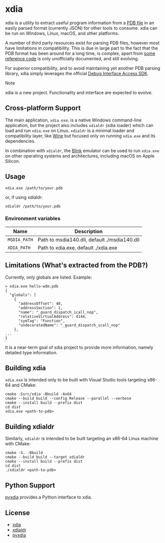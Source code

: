 xdia
====

xdia is a utility to extract useful program information from a [PDB file](https://en.wikipedia.org/wiki/Program_database) in an easily parsed format (currently JSON) for other tools to consume. xdia can be run on Windows, Linux, macOS, and other platforms.

A number of third party resources exist for parsing PDB files, however most have limitations in compatibility. This is due in large part to the fact that the PDB format has been around for a long time, is complex, apart from [some reference code](https://github.com/microsoft/microsoft-pdb) is only unofficially documented, and still evolving.

For superior compatibility, and to avoid maintaining yet another PDB parsing library, xdia simply leverages the official [Debug Interface Access SDK](https://learn.microsoft.com/en-us/visualstudio/debugger/debug-interface-access/debug-interface-access-sdk?view=vs-2022).

> [!NOTE]  
> xdia is a new project. Functionality and interface are expected to evolve.

## Cross-platform Support

The main application, `xdia.exe`, is a native Windows command-line application, but the project also includes `xdialdr` (xdia loader) which can load and run `xdia.exe` on Linux. `xdialdr` is a minimal loader and compatibility layer, like [Wine](https://www.winehq.org/) but focused only on running `xdia.exe` and its dependencies.

In combination with `xdialdr`, the [Blink](https://github.com/jart/blink) emulator can be used to run `xdia.exe` on other operating systems and architectures, including macOS on Apple Silicon.

## Usage

`xdia.exe /path/to/your.pdb`

or, if using xdialdr:

`xdialdr /path/to/your.pdb`

### Environment variables

| Name         | Description                                  |
|--------------|----------------------------------------------|
| `MSDIA_PATH` | Path to msdia140.dll, default ./msdia140.dll |
| `XDIA_PATH`  | Path to xdia.exe, default ./xdia.exe         |

## Limitations (What's extracted from the PDB?)

Currently, only globals are listed. Example:

```
> xdia.exe hello-wdm.pdb
{
  "globals": [
    {
      "addressOffset": 48,
      "addressSection": 1,
      "name": "_guard_dispatch_icall_nop",
      "relativeVirtualAddress": 4144,
      "symTag": "Function",
      "undecoratedName": "_guard_dispatch_icall_nop"
    },
...
}
```

It is a near-term goal of xdia project to provide more information, namely detailed type information.

## Building xdia

`xdia.exe` is intended only to be built with Visual Studio tools targeting x86-64 and CMake:

```
cmake -Ssrc/xdia -Bbuild -Ax64
cmake --build build --config Release --parallel --verbose
cmake --install build --prefix dist
cd dist
xdia.exe <path-to-pdb>
```

## Building xdialdr

Similarly, `xdialdr` is intended to be built targeting an x86-64 Linux machine with CMake:

```
cmake -S. -Bbuild
cmake --build build --target xdialdr
cmake --install build --prefix dist
cd dist
./xdialdr <path-to-pdb>
```

## Python Support

[pyxdia](https://pypi.org/project/pyxdia) provides a Python interface to xdia.

## License

- [xdia](src/xdia/xdia.LICENSE.txt)
- [xdialdr](src/xdia-loader/xdialdr.LICENSE.txt)
- [pyxdia](pyxdia/LICENSE.txt)
